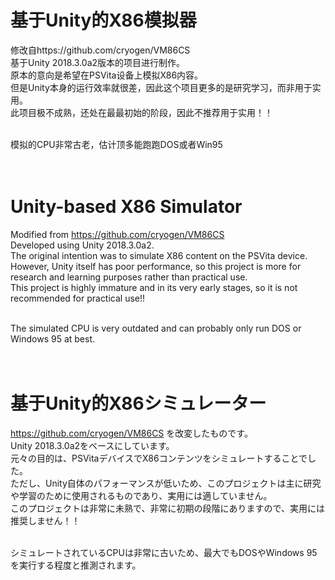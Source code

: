 # 基于Unity的X86模拟器
修改自https://github.com/cryogen/VM86CS <br>
基于Unity 2018.3.0a2版本的项目进行制作。<br>
原本的意向是希望在PSVita设备上模拟X86内容。<br>
但是Unity本身的运行效率就很差，因此这个项目更多的是研究学习，而非用于实用。<br>
此项目极不成熟，还处在最最初始的阶段，因此不推荐用于实用！！<br><br>

模拟的CPU非常古老，估计顶多能跑跑DOS或者Win95<br><br><br>

# Unity-based X86 Simulator
Modified from https://github.com/cryogen/VM86CS<br>
Developed using Unity 2018.3.0a2.<br>
The original intention was to simulate X86 content on the PSVita device.<br>
However, Unity itself has poor performance, so this project is more for research and learning purposes rather than practical use.<br>
This project is highly immature and in its very early stages, so it is not recommended for practical use!!<br><br>

The simulated CPU is very outdated and can probably only run DOS or Windows 95 at best.<br><br><br>

# 基于Unity的X86シミュレーター
https://github.com/cryogen/VM86CS を改変したものです。<br>
Unity 2018.3.0a2をベースにしています。<br>
元々の目的は、PSVitaデバイスでX86コンテンツをシミュレートすることでした。<br>
ただし、Unity自体のパフォーマンスが低いため、このプロジェクトは主に研究や学習のために使用されるものであり、実用には適していません。<br>
このプロジェクトは非常に未熟で、非常に初期の段階にありますので、実用には推奨しません！！<br><br>

シミュレートされているCPUは非常に古いため、最大でもDOSやWindows 95を実行する程度と推測されます。<br><br><br>
